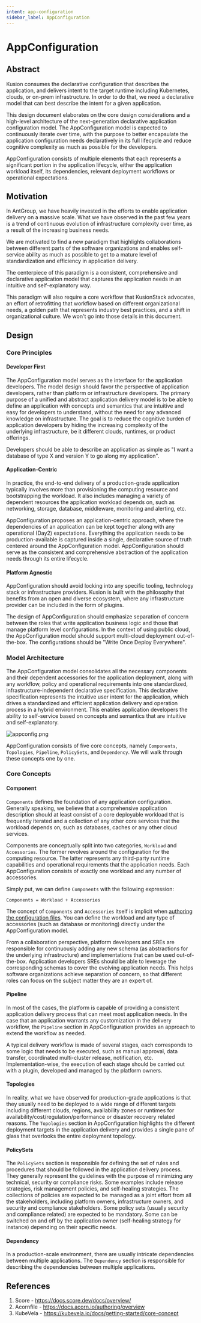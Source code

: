 ```yaml
---
intent: app-configuration
sidebar_label: AppConfiguration
---
```


# AppConfiguration

## Abstract

Kusion consumes the declarative configuration that describes the application, and delivers intent to the target runtime including Kubernetes, clouds, or on-prem infrastructure. In order to do that, we need a declarative model that can best describe the intent for a given application.

This design document elaborates on the core design considerations and a high-level architecture of the next-generation declarative application configuration model. The AppConfiguration model is expected to continuously iterate over time, with the purpose to better encapsulate the application configuration needs declaratively in its full lifecycle and reduce cognitive complexity as much as possible for the developers.

AppConfiguration consists of multiple elements that each represents a significant portion in the application lifecycle, either the application workload itself, its dependencies, relevant deployment workflows or operational expectations.

## Motivation

In AntGroup, we have heavily invested in the efforts to enable application delivery on a massive scale. What we have observed in the past few years is a trend of continuous evolution of infrastructure complexity over time, as a result of the increasing business needs.

We are motivated to find a new paradigm that highlights collaborations between different parts of the software organizations and enables self-service ability as much as possible to get to a mature level of standardization and efficiency in application delivery.

The centerpiece of this paradigm is a consistent, comprehensive and declarative application model that captures the application needs in an intuitive and self-explanatory way.

This paradigm will also require a core workflow that KusionStack advocates, an effort of retrofitting that workflow based on different organizational needs, a golden path that represents industry best practices, and a shift in organizational culture. We won't go into those details in this document.

## Design

### Core Principles

#### Developer First

The AppConfiguration model serves as the interface for the application developers. The model design should favor the perspective of application developers, rather than platform or infrastructure developers. The primary purpose of a unified and abstract application delivery model is to be able to define an application with concepts and semantics that are intuitive and easy for developers to understand, without the need for any advanced knowledge on infrastructure. The goal is to reduce the cognitive burden of application developers by hiding the increasing complexity of the underlying infrastructure, be it different clouds, runtimes, or product offerings.

Developers should be able to describe an application as simple as "I want a database of type X and version Y to go along my application".

#### Application-Centric

In practice, the end-to-end delivery of a production-grade application typically involves more than provisioning the computing resource and bootstrapping the workload. It also includes managing a variety of dependent resources the application workload depends on, such as networking, storage, database, middleware, monitoring and alerting, etc.

AppConfiguration proposes an application-centric approach, where the dependencies of an application can be kept together along with any operational (Day2) expectations. Everything the application needs to be production-available is captured inside a single, declarative source of truth centered around the AppConfiguration model. AppConfiguration should serve as the consistent and comprehensive abstraction of the application needs through its entire lifecycle.

#### Platform Agnostic

AppConfiguration should avoid locking into any specific tooling, technology stack or infrastructure providers. Kusion is built with the philosophy that benefits from an open and diverse ecosystem, where any infrastructure provider can be included in the form of plugins.

The design of AppConfiguration should emphasize separation of concern between the roles that write application business logic and those that manage platform level configurations. In the context of using public cloud, the AppConfiguration model should support multi-cloud deployment out-of-the-box. The configurations should be "Write Once Deploy Everywhere".

### Model Architecture

The AppConfiguration model consolidates all the necessary components and their dependent accessories for the application deployment, along with any workflow, policy and operational requirements into one standardized, infrastructure-independent declarative specification. This declarative specification represents the intuitive user intent for the application, which drives a standardized and efficient application delivery and operation process in a hybrid environment. This enables application developers the ability to self-service based on concepts and semantics that are intuitive and self-explanatory.

![appconfig.png](/img/docs/concept/appconfig.png)

AppConfiguration consists of five core concepts, namely `Components`, `Topologies`, `Pipeline`, `PolicySets`, and `Dependency`. We will walk through these concepts one by one.

### Core Concepts

#### Component

`Components` defines the foundation of any application configuration. Generally speaking, we believe that a comprehensive application description should at least consist of a core deployable workload that is frequently iterated and a collection of any other core services that the workload depends on, such as databases, caches or any other cloud services.

Components are conceptually split into two categories, `Workload` and `Accessories`. The former revolves around the configuration for the computing resource. The latter represents any third-party runtime capabilities and operational requirements that the application needs. Each AppConfiguration consists of exactly one workload and any number of accessories.

Simply put, we can define `Components` with the following expression:

`Components = Workload + Accessories`

The concept of `Components` and `Accessories` itself is implicit when [authoring the configuration files](../configuration-walkthrough/overview). You can define the workload and any type of accessories (such as database or monitoring) directly under the AppConfiguration model.

From a collaboration perspective, platform developers and SREs are responsible for continuously adding any new schema (as abstractions for the underlying infrastructure) and implementations that can be used out-of-the-box. Application developers SREs should be able to leverage the corresponding schemas to cover the evolving application needs. This helps software organizations achieve separation of concern, so that different roles can focus on the subject matter they are an expert of.

#### Pipeline

In most of the cases, the platform is capable of providing a consistent application delivery process that can meet most application needs. In the case that an application warrants any customization in the delivery workflow, the `Pipeline` section in AppConfiguration provides an approach to extend the workflow as needed. 

A typical delivery workflow is made of several stages, each corresponds to some logic that needs to be executed, such as manual approval, data transfer, coordinated multi-cluster release, notification, etc. Implementation-wise, the execution of each stage should be carried out with a plugin, developed and managed by the platform owners.

#### Topologies

In reality, what we have observed for production-grade applications is that they usually need to be deployed to a wide range of different targets including different clouds, regions, availability zones or runtimes for availability/cost/regulation/performance or disaster recovery related reasons. The `Topologies` section in AppConfiguration highlights the different deployment targets in the application delivery and provides a single pane of glass that overlooks the entire deployment topology.

#### PolicySets

The `PolicySets` section is responsible for defining the set of rules and procedures that should be followed in the application delivery process. They generally represent the guidelines with the purpose of minimizing any technical, security or compliance risks. Some examples include release strategies, risk management policies, and self-healing strategies. The collections of policies are expected to be managed as a joint effort from all the stakeholders, including platform owners, infrastructure owners, and security and compliance stakeholders. Some policy sets (usually security and compliance related) are expected to be mandatory. Some can be switched on and off by the application owner (self-healing strategy for instance) depending on their specific needs.

#### Dependency

In a production-scale environment, there are usually intricate dependencies between multiple applications. The `Dependency` section is responsible for describing the dependencies between multiple applications.

## References

1. Score - https://docs.score.dev/docs/overview/
2. Acornfile - https://docs.acorn.io/authoring/overview
3. KubeVela - https://kubevela.io/docs/getting-started/core-concept
